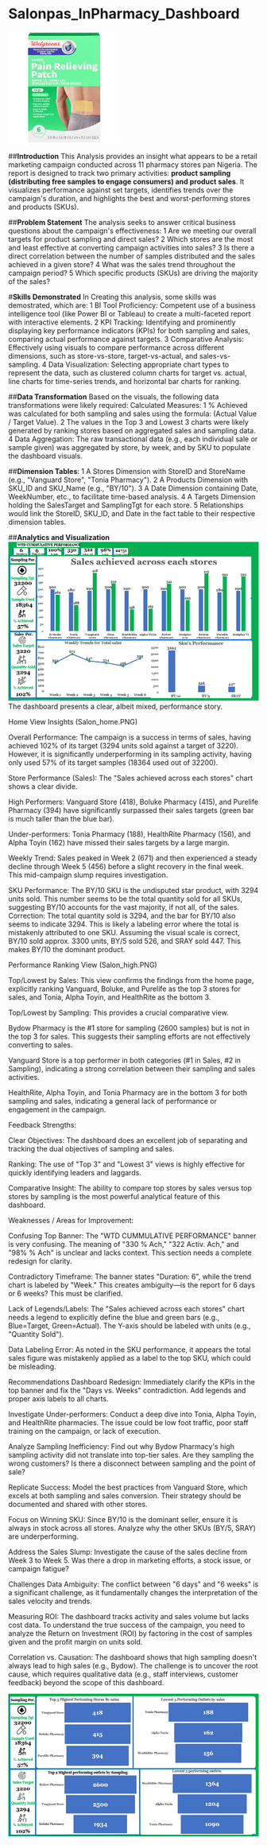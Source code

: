 # Salonpas_InPharmacy_Dashboard

![](Salon_intro.jpg)

##**Introduction**
This Analysis provides an insight what appears to be a retail marketing campaign conducted across 11 pharmacy stores pan Nigeria. The report is designed to track two primary activities: **product sampling (distributing free samples to engage consumers) and product sales**. It visualizes performance against set targets, identifies trends over the campaign's duration, and highlights the best and worst-performing stores and products (SKUs).

##**Problem Statement**
The analysis seeks to answer critical business questions about the campaign's effectiveness:
1  Are we meeting our overall targets for product sampling and direct sales?
2  Which stores are the most and least effective at converting campaign activities into sales?
3  Is there a direct correlation between the number of samples distributed and the sales achieved in a given store?
4  What was the sales trend throughout the campaign period?
5  Which specific products (SKUs) are driving the majority of the sales?

#**Skills Demonstrated**
In Creating this analysis, some skills was demostrated, which are:
1  BI Tool Proficiency: Competent use of a business intelligence tool (like Power BI or Tableau) to create a multi-faceted report with interactive elements.
2  KPI Tracking: Identifying and prominently displaying key performance indicators (KPIs) for both sampling and sales, comparing actual performance against targets.
3  Comparative Analysis: Effectively using visuals to compare performance across different dimensions, such as store-vs-store, target-vs-actual, and sales-vs-sampling.
4  Data Visualization: Selecting appropriate chart types to represent the data, such as clustered column charts for target vs. actual, line charts for time-series trends, and horizontal bar charts for ranking.

##**Data Transformation**
Based on the visuals, the following data transformations were likely required:
Calculated Measures:
1  % Achieved was calculated for both sampling and sales using the formula: (Actual Value / Target Value).
2  The values in the Top 3 and Lowest 3 charts were likely generated by ranking stores based on aggregated sales and sampling data.
4  Data Aggregation: The raw transactional data (e.g., each individual sale or sample given) was aggregated by store, by week, and by SKU to populate the dashboard visuals.

##**Dimension Tables**:
1  A Stores Dimension with StoreID and StoreName (e.g., "Vanguard Store", "Tonia Pharmacy").
2  A Products Dimension with SKU_ID and SKU_Name (e.g., "BY/10").
3  A Date Dimension containing Date, WeekNumber, etc., to facilitate time-based analysis.
4  A Targets Dimension holding the SalesTarget and SamplingTgt for each store.
5  Relationships would link the StoreID, SKU_ID, and Date in the fact table to their respective dimension tables.

##**Analytics and Visualization**
![](Salon_home.PNG)
The dashboard presents a clear, albeit mixed, performance story.

Home View Insights (Salon_home.PNG)

Overall Performance: The campaign is a success in terms of sales, having achieved 102% of its target (3294 units sold against a target of 3220). However, it is significantly underperforming in its sampling activity, having only used 57% of its target samples (18364 used out of 32200).

Store Performance (Sales): The "Sales achieved across each stores" chart shows a clear divide.

High Performers: Vanguard Store (418), Boluke Pharmacy (415), and Purelife Pharmacy (394) have significantly surpassed their sales targets (green bar is much taller than the blue bar).

Under-performers: Tonia Pharmacy (188), HealthRite Pharmacy (156), and Alpha Toyin (162) have missed their sales targets by a large margin.

Weekly Trend: Sales peaked in Week 2 (671) and then experienced a steady decline through Week 5 (456) before a slight recovery in the final week. This mid-campaign slump requires investigation.

SKU Performance: The BY/10 SKU is the undisputed star product, with 3294 units sold. This number seems to be the total quantity sold for all SKUs, suggesting BY/10 accounts for the vast majority, if not all, of the sales. Correction: The total quantity sold is 3294, and the bar for BY/10 also seems to indicate 3294. This is likely a labeling error where the total is mistakenly attributed to one SKU. Assuming the visual scale is correct, BY/10 sold approx. 3300 units, BY/5 sold 526, and SRAY sold 447. This makes BY/10 the dominant product.

Performance Ranking View (Salon_high.PNG)

Top/Lowest by Sales: This view confirms the findings from the home page, explicitly ranking Vanguard, Boluke, and Purelife as the top 3 stores for sales, and Tonia, Alpha Toyin, and HealthRite as the bottom 3.

Top/Lowest by Sampling: This provides a crucial comparative view.

Bydow Pharmacy is the #1 store for sampling (2600 samples) but is not in the top 3 for sales. This suggests their sampling efforts are not effectively converting to sales.

Vanguard Store is a top performer in both categories (#1 in Sales, #2 in Sampling), indicating a strong correlation between their sampling and sales activities.

HealthRite, Alpha Toyin, and Tonia Pharmacy are in the bottom 3 for both sampling and sales, indicating a general lack of performance or engagement in the campaign.

Feedback
Strengths:

Clear Objectives: The dashboard does an excellent job of separating and tracking the dual objectives of sampling and sales.

Ranking: The use of "Top 3" and "Lowest 3" views is highly effective for quickly identifying leaders and laggards.

Comparative Insight: The ability to compare top stores by sales versus top stores by sampling is the most powerful analytical feature of this dashboard.

Weaknesses / Areas for Improvement:

Confusing Top Banner: The "WTD CUMMULATIVE PERFORMANCE" banner is very confusing. The meaning of "330 % Ach," "322 Activ. Ach," and "98% % Ach" is unclear and lacks context. This section needs a complete redesign for clarity.

Contradictory Timeframe: The banner states "Duration: 6", while the trend chart is labeled by "Week." This creates ambiguity—is the report for 6 days or 6 weeks? This must be clarified.

Lack of Legends/Labels: The "Sales achieved across each stores" chart needs a legend to explicitly define the blue and green bars (e.g., Blue=Target, Green=Actual). The Y-axis should be labeled with units (e.g., "Quantity Sold").

Data Labeling Error: As noted in the SKU performance, it appears the total sales figure was mistakenly applied as a label to the top SKU, which could be misleading.

Recommendations
Dashboard Redesign: Immediately clarify the KPIs in the top banner and fix the "Days vs. Weeks" contradiction. Add legends and proper axis labels to all charts.

Investigate Under-performers: Conduct a deep dive into Tonia, Alpha Toyin, and HealthRite pharmacies. The issue could be low foot traffic, poor staff training on the campaign, or lack of execution.

Analyze Sampling Inefficiency: Find out why Bydow Pharmacy's high sampling activity did not translate into top-tier sales. Are they sampling the wrong customers? Is there a disconnect between sampling and the point of sale?

Replicate Success: Model the best practices from Vanguard Store, which excels at both sampling and sales conversion. Their strategy should be documented and shared with other stores.

Focus on Winning SKU: Since BY/10 is the dominant seller, ensure it is always in stock across all stores. Analyze why the other SKUs (BY/5, SRAY) are underperforming.

Address the Sales Slump: Investigate the cause of the sales decline from Week 3 to Week 5. Was there a drop in marketing efforts, a stock issue, or campaign fatigue?

Challenges
Data Ambiguity: The conflict between "6 days" and "6 weeks" is a significant challenge, as it fundamentally changes the interpretation of the sales velocity and trends.

Measuring ROI: The dashboard tracks activity and sales volume but lacks cost data. To understand the true success of the campaign, you need to analyze the Return on Investment (ROI) by factoring in the cost of samples given and the profit margin on units sold.

Correlation vs. Causation: The dashboard shows that high sampling doesn't always lead to high sales (e.g., Bydow). The challenge is to uncover the root cause, which requires qualitative data (e.g., staff interviews, customer feedback) beyond the scope of this dashboard.

![](Salon_high.PNG)
